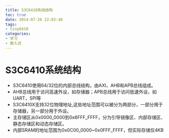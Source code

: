 ```yaml
---
title: S3C6410系统结构
toc: true
date: 2014-07-26 22:03:48
tags:
- tiny6410
categories:
- 学习
- 嵌入式
---
```

# S3C6410系统结构
* S3C6410使用64/32位的内部总线结构，由AXI，AHB和APB总线组成。
* AHB总线用于访问高速外设，如存储器；APB总线用于访问低速外设，如UART，SPI等
* S3C6410X支持32位物理地址,这些地址范围可以被分为两部分，一部分用于存储器，另一部分用于外设。
* 主存储区从0x0000_0000到0x6FFF_FFFF，分为引导镜像区、内部存储区、静态存储区和动态存储区。
* 内部SRAM的地址范围为0x0C00_0000~0x0FFF_FFFF，但实际存储仅4KB
